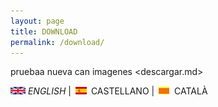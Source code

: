 ```yaml
---
layout: page
title: DOWNLOAD
permalink: /download/
---
```


pruebaa nueva can imagenes <descargar.md>


<img src="en.png" alt="English"> *ENGLISH* | <img src="es.png" alt="castellano"> CASTELLANO | <img src="ca.png" alt="Català"> CATALÀ
